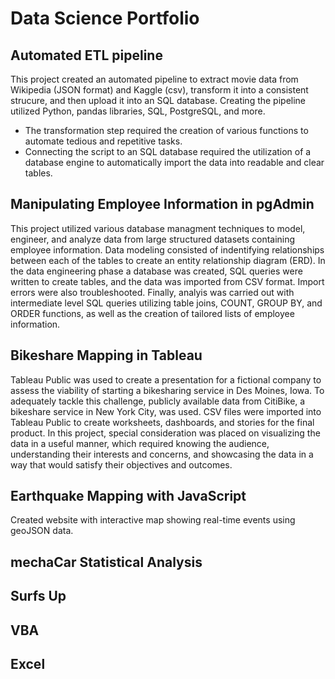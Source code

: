 # Data Science Portfolio

## Automated ETL pipeline
This project created an automated pipeline to extract movie data from Wikipedia (JSON format) and Kaggle (csv), transform it into a consistent strucure, and then upload it into an SQL database. Creating the pipeline utilized Python, pandas libraries, SQL, PostgreSQL, and more. 
- The transformation step required the creation of various functions to automate tedious and repetitive tasks. 
- Connecting the script to an SQL database required the utilization of a database engine to automatically import the data into readable and clear tables. 

## Manipulating Employee Information in pgAdmin
This project utilized various database managment techniques to model, engineer, and analyze data from large structured datasets containing employee information. Data modeling consisted of indentifying relationships between each of the tables to create an entity relationship diagram (ERD). In the data engineering phase a database was created, SQL queries were written to create tables, and the data was imported from CSV format. Import errors were also troubleshooted. Finally, analyis was carried out with intermediate level SQL queries utilizing table joins, COUNT, GROUP BY, and ORDER functions, as well as the creation of tailored lists of employee information. 

## Bikeshare Mapping in Tableau
Tableau Public was used to create a presentation for a fictional company to assess the viability of starting a bikesharing service in Des Moines, Iowa. To adequately tackle this challenge, publicly available data from CitiBike, a bikeshare service in New York City, was used. CSV files were imported into Tableau Public to create worksheets, dashboards, and stories for the final product. In this project, special consideration was placed on visualizing the data in a useful manner, which required knowing the audience, understanding their interests and concerns, and showcasing the data in a way that would satisfy their objectives and outcomes. 

## Earthquake Mapping with JavaScript
Created website with interactive map showing real-time events using geoJSON data. 

## mechaCar Statistical Analysis

## Surfs Up

## VBA 

## Excel 



